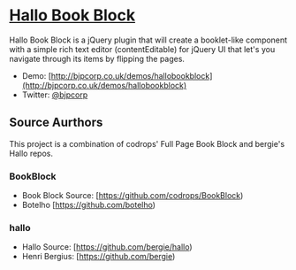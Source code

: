 # [Hallo Book Block](http://www.bjpcorp.co.uk/demos/hallobookblock)

Hallo Book Block is a jQuery plugin that will create a booklet-like component with a simple rich text editor (contentEditable) for jQuery UI that let's you navigate through its items by flipping the pages.

* Demo: [http://bjpcorp.co.uk/demos/hallobookblock](http://bjpcorp.co.uk/demos/hallobookblock)
* Twitter: [@bjpcorp](http://twitter.com/bjpcorp)

## Source Aurthors

This project is a combination of codrops' Full Page Book Block and bergie's Hallo repos.

### BookBlock

* Book Block Source: [https://github.com/codrops/BookBlock)
* Botelho [https://github.com/botelho)

### hallo
 
* Hallo Source: [https://github.com/bergie/hallo)
* Henri Bergius: [https://github.com/bergie)
